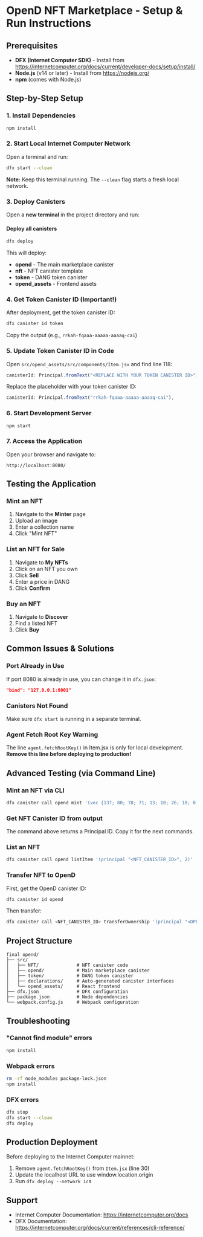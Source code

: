 # OpenD NFT Marketplace - Setup & Run Instructions

## Prerequisites
- **DFX (Internet Computer SDK)** - Install from https://internetcomputer.org/docs/current/developer-docs/setup/install/
- **Node.js** (v14 or later) - Install from https://nodejs.org/
- **npm** (comes with Node.js)

## Step-by-Step Setup

### 1. Install Dependencies
```bash
npm install
```

### 2. Start Local Internet Computer Network
Open a terminal and run:
```bash
dfx start --clean
```
**Note:** Keep this terminal running. The `--clean` flag starts a fresh local network.

### 3. Deploy Canisters
Open a **new terminal** in the project directory and run:

#### Deploy all canisters
```bash
dfx deploy
```

This will deploy:
- **opend** - The main marketplace canister
- **nft** - NFT canister template
- **token** - DANG token canister
- **opend_assets** - Frontend assets

### 4. Get Token Canister ID (Important!)
After deployment, get the token canister ID:
```bash
dfx canister id token
```

Copy the output (e.g., `rrkah-fqaaa-aaaaa-aaaaq-cai`)

### 5. Update Token Canister ID in Code
Open `src/opend_assets/src/components/Item.jsx` and find line 118:
```javascript
canisterId: Principal.fromText("<REPLACE WITH YOUR TOKEN CANISTER ID>"),
```

Replace the placeholder with your token canister ID:
```javascript
canisterId: Principal.fromText("rrkah-fqaaa-aaaaa-aaaaq-cai"),
```

### 6. Start Development Server
```bash
npm start
```

### 7. Access the Application
Open your browser and navigate to:
```
http://localhost:8080/
```

## Testing the Application

### Mint an NFT
1. Navigate to the **Minter** page
2. Upload an image
3. Enter a collection name
4. Click "Mint NFT"

### List an NFT for Sale
1. Navigate to **My NFTs**
2. Click on an NFT you own
3. Click **Sell**
4. Enter a price in DANG
5. Click **Confirm**

### Buy an NFT
1. Navigate to **Discover**
2. Find a listed NFT
3. Click **Buy**

## Common Issues & Solutions

### Port Already in Use
If port 8080 is already in use, you can change it in `dfx.json`:
```json
"bind": "127.0.0.1:8001"
```

### Canisters Not Found
Make sure `dfx start` is running in a separate terminal.

### Agent Fetch Root Key Warning
The line `agent.fetchRootKey()` in Item.jsx is only for local development. 
**Remove this line before deploying to production!**

## Advanced Testing (via Command Line)

### Mint an NFT via CLI
```bash
dfx canister call opend mint '(vec {137; 80; 78; 71; 13; 10; 26; 10; 0; 0; 0; 13; 73; 72; 68; 82; 0; 0; 0; 10; 0; 0; 0; 10; 8; 6; 0; 0; 0; 141; 50; 207; 189; 0; 0; 0; 1; 115; 82; 71; 66; 0; 174; 206; 28; 233; 0; 0; 0; 68; 101; 88; 73; 102; 77; 77; 0; 42; 0; 0; 0; 8; 0; 1; 135; 105; 0; 4; 0; 0; 0; 1; 0; 0; 0; 26; 0; 0; 0; 0; 0; 3; 160; 1; 0; 3; 0; 0; 0; 1; 0; 1; 0; 0; 160; 2; 0; 4; 0; 0; 0; 1; 0; 0; 0; 10; 160; 3; 0; 4; 0; 0; 0; 1; 0; 0; 0; 10; 0; 0; 0; 0; 59; 120; 184; 245; 0; 0; 0; 113; 73; 68; 65; 84; 24; 25; 133; 143; 203; 13; 128; 48; 12; 67; 147; 94; 97; 30; 24; 0; 198; 134; 1; 96; 30; 56; 151; 56; 212; 85; 68; 17; 88; 106; 243; 241; 235; 39; 42; 183; 114; 137; 12; 106; 73; 236; 105; 98; 227; 152; 6; 193; 42; 114; 40; 214; 126; 50; 52; 8; 74; 183; 108; 158; 159; 243; 40; 253; 186; 75; 122; 131; 64; 0; 160; 192; 168; 109; 241; 47; 244; 154; 152; 112; 237; 159; 252; 105; 64; 95; 48; 61; 12; 3; 61; 167; 244; 38; 33; 43; 148; 96; 3; 71; 8; 102; 4; 43; 140; 164; 168; 250; 23; 219; 242; 38; 84; 91; 18; 112; 63; 0; 0; 0; 0; 73; 69; 78; 68; 174; 66; 96; 130;}, "CryptoDunks #123")'
```

### Get NFT Canister ID from output
The command above returns a Principal ID. Copy it for the next commands.

### List an NFT
```bash
dfx canister call opend listItem '(principal "<NFT_CANISTER_ID>", 2)'
```

### Transfer NFT to OpenD
First, get the OpenD canister ID:
```bash
dfx canister id opend
```

Then transfer:
```bash
dfx canister call <NFT_CANISTER_ID> transferOwnership '(principal "<OPEND_CANISTER_ID>", true)'
```

## Project Structure
```
final opend/
├── src/
│   ├── NFT/              # NFT canister code
│   ├── opend/            # Main marketplace canister
│   ├── token/            # DANG token canister
│   ├── declarations/     # Auto-generated canister interfaces
│   └── opend_assets/     # React frontend
├── dfx.json              # DFX configuration
├── package.json          # Node dependencies
└── webpack.config.js     # Webpack configuration
```

## Troubleshooting

### "Cannot find module" errors
```bash
npm install
```

### Webpack errors
```bash
rm -rf node_modules package-lock.json
npm install
```

### DFX errors
```bash
dfx stop
dfx start --clean
dfx deploy
```

## Production Deployment

Before deploying to the Internet Computer mainnet:
1. Remove `agent.fetchRootKey()` from `Item.jsx` (line 30)
2. Update the localhost URL to use window.location.origin
3. Run `dfx deploy --network ic`s

## Support
- Internet Computer Documentation: https://internetcomputer.org/docs
- DFX Documentation: https://internetcomputer.org/docs/current/references/cli-reference/
